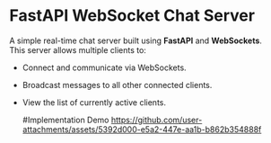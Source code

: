 # FastAPI WebSocket Chat Server

A simple real-time chat server built using **FastAPI** and **WebSockets**.  
This server allows multiple clients to:

- Connect and communicate via WebSockets.
- Broadcast messages to all other connected clients.
- View the list of currently active clients.

  #Implementation Demo
https://github.com/user-attachments/assets/5392d000-e5a2-447e-aa1b-b862b354888f

